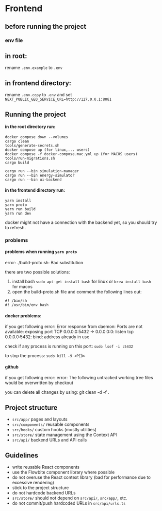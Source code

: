 # Frontend

## before running the project

### env file
## in root:
rename `.env.example` to `.env`
## in frontend directory:
rename `.env.copy` to `.env` and set `NEXT_PUBLIC_GEO_SERVICE_URL=http://127.0.0.1:8081`

## Running the project

#### in the root directory run:

```
docker compose down --volumes 
cargo clean
tools/generate-secrets.sh
docker compose up (for linux,... users)
docker compose -f docker-compose.mac.yml up (for MACOS users)
tools/run-migrations.sh
cargo build

cargo run --bin simulation-manager
cargo run --bin energy-simulator
cargo run --bin ui-backend
```

#### in the frontend directory run:
```
yarn install
yarn proto
yarn run build
yarn run dev
```
docker might not have a connection with the backend yet, so you should try to refresh.

### problems

#### problems when running `yarn proto`

error: ./build-proto.sh: Bad substitution

there are two possible solutions:

1) install bash
`sudo apt-get install bash` for linux or `brew install bash` for macos
2) open the build-proto.sh file and comment the following lines out:
```
#! /bin/sh
#! /usr/bin/env bash
```
#### docker problems:

if you get following error:
Error response from daemon: Ports are not available: exposing port TCP 0.0.0.0:5432 -> 0.0.0.0:0: listen tcp 0.0.0.0:5432: bind: address already in use

check if any process is running on this port:
`sudo lsof -i :5432`

to stop the process:
`sudo kill -9 <PID>`

#### github

if you get following error:
error: The following untracked working tree files would be overwritten by checkout

you can delete all changes by using:
git clean -d -f .

## Project structure

-   `src/app/` pages and layouts
-   `src/components/` reusable components
-   `src/hooks/` custom hooks (mostly utilities)
-   `src/store/` state management using the Context API
-   `src/api/` backend URLs and API calls

## Guidelines

-   write reusable React components
-   use the Flowbite component library where possible
-   do not overuse the React context library (bad for performance due to excessive rendering)
-   stick to the project structure
-   do not hardcode backend URLs
-   `src/store/` should not depend on `src/api/`, `src/app/`, etc.
-   do not commit/push hardcoded URLs in `src/api/urls.ts`
